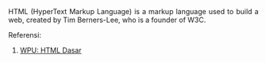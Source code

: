 <div style="text-align: justify">HTML (HyperText Markup Language) is a markup language used to build a web, created by Tim Berners-Lee, who is a founder of W3C.</div>

Referensi:
1. [WPU: HTML Dasar](https://www.youtube.com/watch?v=NBZ9Ro6UKV8&list=PLFIM0718LjIVuONHysfOK0ZtiqUWvrx4F&pp=iAQB)